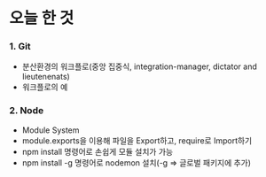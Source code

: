 # 오늘 한 것
### 1. Git
- 분산환경의 워크플로(중앙 집중식, integration-manager, dictator and lieutenenats)
- 워크플로의 예

### 2. Node
- Module System
- module.exports을 이용해 파일을 Export하고, require로 Import하기
- npm install 명령어로 손쉽게 모듈 설치가 가능
- npm install -g 명령어로 nodemon 설치(-g => 글로벌 패키지에 추가)
